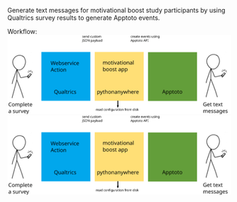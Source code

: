 Generate text messages for motivational boost study participants by using Qualtrics survey results to generate Apptoto events.

Workflow:
![workflow](./workflow.svg)
<img src="./workflow.svg">